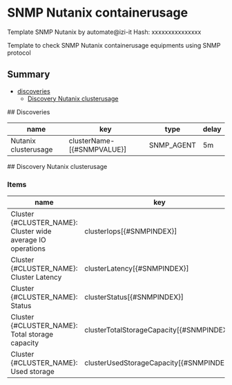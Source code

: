 # SNMP Nutanix containerusage
Template SNMP Nutanix by automate@izi-it
Hash: xxxxxxxxxxxxxxx

Template to check SNMP Nutanix containerusage equipments using SNMP protocol
## Summary
* [discoveries](#discoveries)
  * [Discovery Nutanix clusterusage ](#discovery_nutanix_clusterusage
)
<a name="discoveries" />
## Discoveries

| name | key | type | delay |
| ------------- |------------- |------------- |------------- |
| Nutanix clusterusage | clusterName-[{#SNMPVALUE}] | SNMP_AGENT | 5m |

<a name="discovery_nutanix_clusterusage" />
## Discovery Nutanix clusterusage

### Items

| name | key | type |
| ------------- |------------- |------------- |
| Cluster {#CLUSTER_NAME}: Cluster wide average IO operations | clusterIops[{#SNMPINDEX}] | SNMP_AGENT |
| Cluster {#CLUSTER_NAME}: Cluster Latency | clusterLatency[{#SNMPINDEX}] | SNMP_AGENT |
| Cluster {#CLUSTER_NAME}: Status | clusterStatus[{#SNMPINDEX}] | SNMP_AGENT |
| Cluster {#CLUSTER_NAME}: Total storage capacity | clusterTotalStorageCapacity[{#SNMPINDEX}] | SNMP_AGENT |
| Cluster {#CLUSTER_NAME}: Used storage | clusterUsedStorageCapacity[{#SNMPINDEX}] | SNMP_AGENT |
